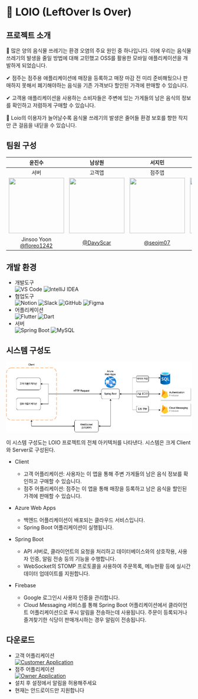 # 🍱 LOIO (LeftOver Is Over)

## 프로젝트 소개
📌 많은 양의 음식물 쓰레기는 환경 오염의 주요 원인 중 하나입니다. 
이에 우리는 음식물쓰레기의 발생을 줄일 방법에 대해 고민했고 OSS를 활용한 모바일 애플리케이션을 개발하게 되었습니다.

✔︎ 점주는 점주용 애플리케이션에 매장을 등록하고 매장 마감 전 미리 준비해뒀으나 판매하지 못해서 폐기해야하는 음식을 기존 가격보다 할인된 가격에 판매할 수 있습니다.

✔︎ 고객용 애플리케이션을 사용하는 소비자들은 주변에 있는 가게들의 남은 음식의 정보를 확인하고 저렴하게 구매할 수 있습니다. 

🙏 Loio의 이용자가 늘어날수록 음식물 쓰레기의 발생은 줄어들 환경 보호를 향한 작지만 큰 걸음을 내딛을 수 있습니다.


## 팀원 구성
|윤진수|남상원|서지민|안하현|염경민|
|:---:|:---:|:---:|:---:|:---:|
|서버|고객앱|점주앱|고객앱|점주앱|
|<img src="https://avatars.githubusercontent.com/u/51525934?v=4" width="150" height="150"/>|<img src="https://avatars.githubusercontent.com/u/139528469?v=4" width="150" height="150"/>|<img src="https://avatars.githubusercontent.com/u/129031753?v=4" width="150" height="150"/>|<img src="https://avatars.githubusercontent.com/u/150058057?v=4" width="150" height="150"/>|<img src="https://avatars.githubusercontent.com/u/153171942?v=4" width="150" height="150"/>|
|Jinsoo Yoon<br/>[@floreo1242](https://github.com/floreo1242)|[@DavyScar](https://github.com/DavyScar)|[@seojm07](https://github.com/seojm07)|ha-hyeon<br/>[@ha-hyeon](https://github.com/ha-hyeon)|[@Ykmykmkkk](https://github.com/Ykmykmkkk)|


## 개발 환경
- 개발도구 <br>
![VS Code](https://img.shields.io/badge/VS_Code-007ACC?style=for-the-badge&logo=visual-studio-code&logoColor=white) ![IntelliJ IDEA](https://img.shields.io/badge/IntelliJ_IDEA-000000?style=for-the-badge&logo=intellij-idea&logoColor=white)
- 협업도구 <br>
![Notion](https://img.shields.io/badge/Notion-000000?style=for-the-badge&logo=notion&logoColor=white) ![Slack](https://img.shields.io/badge/Slack-4A154B?style=for-the-badge&logo=slack&logoColor=white) ![GitHub](https://img.shields.io/badge/GitHub-181717?style=for-the-badge&logo=github&logoColor=white) ![Figma](https://img.shields.io/badge/Figma-F24E1E?style=for-the-badge&logo=figma&logoColor=white)
- 어플리케이션 <br>
![Flutter](https://img.shields.io/badge/Flutter-02569B?style=for-the-badge&logo=flutter&logoColor=white) ![Dart](https://img.shields.io/badge/Dart-0175C2?style=for-the-badge&logo=dart&logoColor=white)
- 서버 <br>
![Spring Boot](https://img.shields.io/badge/Spring_Boot-6DB33F?style=for-the-badge&logo=spring-boot&logoColor=white) ![MySQL](https://img.shields.io/badge/MySQL-4479A1?style=for-the-badge&logo=mysql&logoColor=white)

## 시스템 구성도
![Diagram](https://github.com/CSID-DGU/2024-01-CSC4004-03-I-Contact/blob/main/Doc/%EA%B5%AC%EC%84%B1%EB%8F%84.png?raw=true)

이 시스템 구성도는 LOIO 프로젝트의 전체 아키텍처를 나타낸다. 시스템은 크게 Client와 Server로 구성된다. 

- Client
	- 고객 어플리케이션: 사용자는 이 앱을 통해 주변 가게들의 남은 음식 정보를 확인하고 구매할 수 있습니다.
	- 점주 어플리케이션: 점주는 이 앱을 통해 매장을 등록하고 남은 음식을 할인된 가격에 판매할 수 있습니다.

- Azure Web Apps
	- 백엔드 어플리케이션이 배포되는 클라우드 서비스입니다.
	- Spring Boot 어플리케이션이 실행됩니다.

- Spring Boot
	- API 서버로, 클라이언트의 요청을 처리하고 데이터베이스와의 상호작용, 사용자 인증, 알림 전송 등의 기능을 수행합니다.
	- WebSocket의 STOMP 프로토콜을 사용하여 주문목록, 메뉴현황 등에 실시간 데이터 업데이트를 지원합니다. 

- Firebase
	- Google 로그인시 사용자 인증을 관리합니다.
	- Cloud Messaging 서비스를 통해 Spring Boot 어플리케이션에서 클라이언트 어플리케이션으로 푸시 알림을 전송하는데 사용됩니다. 주문이 등록되거나 즐겨찾기한 식당이 판매개시하는 경우 알림이 전송됩니다.

## 다운로드
- 고객 어플리케이션 <br>
[![Customer Application](https://img.shields.io/badge/Download_For_Customers-blue?style=for-the-badge&logo=Android)](https://drive.google.com/file/d/1itznIU5npvExpNon0nxaK6zrr0sbhfWT/view?usp=drive_link)
- 점주 어플리케이션 <br>
[![Owner Application](https://img.shields.io/badge/Download_For_Owners-green?style=for-the-badge&logo=Android)](https://drive.google.com/file/d/1MrhUM7Ys6eChTPpwzd0FnKz653oth-Cy/view?usp=drive_link)
- 설치 후 설정에서 알림을 허용해주세요
- 현재는 안드로이드만 지원합니다
